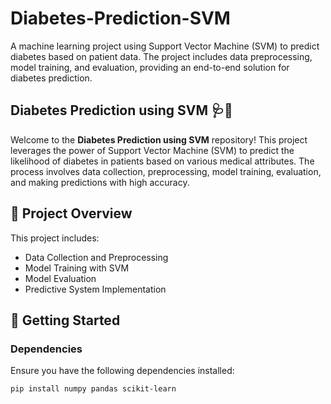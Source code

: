# Diabetes-Prediction-SVM
A machine learning project using Support Vector Machine (SVM) to predict diabetes based on patient data. The project includes data preprocessing, model training, and evaluation, providing an end-to-end solution for diabetes prediction.


## Diabetes Prediction using SVM 🩺🤖

Welcome to the **Diabetes Prediction using SVM** repository! This project leverages the power of Support Vector Machine (SVM) to predict the likelihood of diabetes in patients based on various medical attributes. The process involves data collection, preprocessing, model training, evaluation, and making predictions with high accuracy.

## 📂 Project Overview

This project includes:
- Data Collection and Preprocessing
- Model Training with SVM
- Model Evaluation
- Predictive System Implementation

## 🚀 Getting Started

### Dependencies

Ensure you have the following dependencies installed:

```bash
pip install numpy pandas scikit-learn

